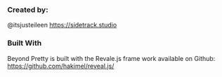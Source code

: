 ### Created by:
@itsjusteileen https://sidetrack.studio


### Built With
Beyond Pretty is built with the Revale.js frame work available on Github: https://github.com/hakimel/reveal.js/
